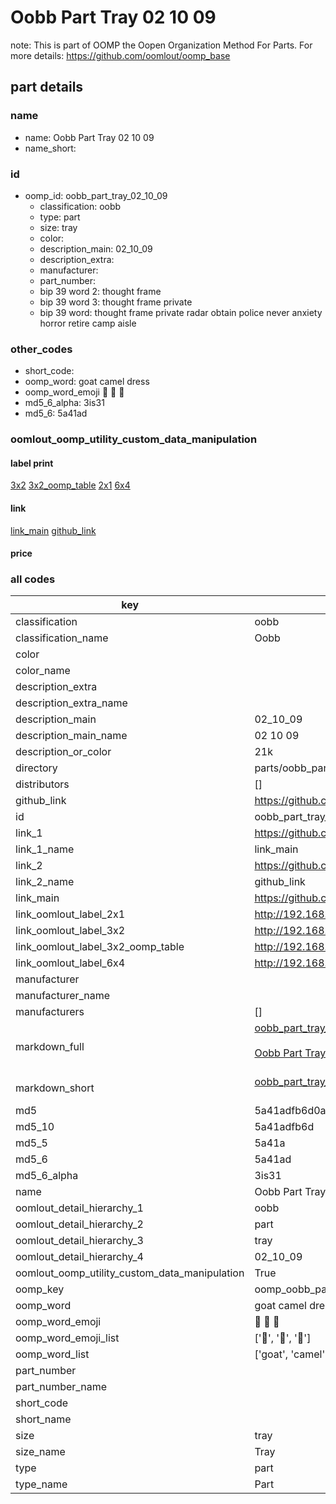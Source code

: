 # Oobb Part Tray 02 10 09  

note: This is part of OOMP the Oopen Organization Method For Parts. For more details: https://github.com/oomlout/oomp_base

##  part details





### name
* name: Oobb Part Tray 02 10 09
* name_short: 
### id
* oomp_id: oobb_part_tray_02_10_09
  * classification: oobb
  * type: part
  * size: tray
  * color: 
  * description_main: 02_10_09
  * description_extra: 
  * manufacturer: 
  * part_number: 
  * bip 39 word 2: thought frame
  * bip 39 word 3: thought frame private
  * bip 39 word: thought frame private radar obtain police never anxiety horror retire camp aisle

### other_codes
* short_code: 
* oomp_word: goat camel dress
* oomp_word_emoji :goat: :camel: :dress:
* md5_6_alpha: 3is31
* md5_6: 5a41ad






### oomlout_oomp_utility_custom_data_manipulation
#### label print
[3x2](http://192.168.1.245:1112/?label=oomp%203is31)
[3x2_oomp_table](http://192.168.1.107:1112/?label=oomp%203is31)
[2x1](http://192.168.1.242:1112/?label=oomp%203is31)
[6x4](http://192.168.1.55:1112/?label=oomp%203is31)    

#### link

[link_main](https://github.com/oomlout/oomlout_oomp_current_version_messy/tree/main/parts/oobb_part_tray_02_10_09) [github_link](https://github.com/oomlout/oomlout_oomp_part_src/tree/main/parts/oobb_part_tray_02_10_09)                             

#### price







### all codes 
| key | value |  
| --- | --- |  
| classification | oobb |  
| classification_name | Oobb |  
| color |  |  
| color_name |  |  
| description_extra |  |  
| description_extra_name |  |  
| description_main | 02_10_09 |  
| description_main_name | 02 10 09 |  
| description_or_color | 21k |  
| directory | parts/oobb_part_tray_02_10_09 |  
| distributors | [] |  
| github_link | https://github.com/oomlout/oomlout_oomp_part_src/tree/main/parts/oobb_part_tray_02_10_09 |  
| id | oobb_part_tray_02_10_09 |  
| link_1 | https://github.com/oomlout/oomlout_oomp_current_version_messy/tree/main/parts/oobb_part_tray_02_10_09 |  
| link_1_name | link_main |  
| link_2 | https://github.com/oomlout/oomlout_oomp_part_src/tree/main/parts/oobb_part_tray_02_10_09 |  
| link_2_name | github_link |  
| link_main | https://github.com/oomlout/oomlout_oomp_current_version_messy/tree/main/parts/oobb_part_tray_02_10_09 |  
| link_oomlout_label_2x1 | http://192.168.1.242:1112/?label=oomp%203is31 |  
| link_oomlout_label_3x2 | http://192.168.1.245:1112/?label=oomp%203is31 |  
| link_oomlout_label_3x2_oomp_table | http://192.168.1.107:1112/?label=oomp%203is31 |  
| link_oomlout_label_6x4 | http://192.168.1.55:1112/?label=oomp%203is31 |  
| manufacturer |  |  
| manufacturer_name |  |  
| manufacturers | [] |  
| markdown_full | [oobb_part_tray_02_10_09](https://github.com/oomlout/oomlout_oomp_current_version_messy/tree/main/parts/oobb_part_tray_02_10_09)<br>[](https://github.com/oomlout/oomlout_oomp_current_version_messy/tree/main/parts/oobb_part_tray_02_10_09)<br>[Oobb Part Tray 02 10 09](https://github.com/oomlout/oomlout_oomp_current_version_messy/tree/main/parts/oobb_part_tray_02_10_09)<br><br> |  
| markdown_short | [oobb_part_tray_02_10_09](https://github.com/oomlout/oomlout_oomp_current_version_messy/tree/main/parts/oobb_part_tray_02_10_09)<br><br> |  
| md5 | 5a41adfb6d0a12a29ecc4b0b56572707 |  
| md5_10 | 5a41adfb6d |  
| md5_5 | 5a41a |  
| md5_6 | 5a41ad |  
| md5_6_alpha | 3is31 |  
| name | Oobb Part Tray 02 10 09 |  
| oomlout_detail_hierarchy_1 | oobb |  
| oomlout_detail_hierarchy_2 | part |  
| oomlout_detail_hierarchy_3 | tray |  
| oomlout_detail_hierarchy_4 | 02_10_09 |  
| oomlout_oomp_utility_custom_data_manipulation | True |  
| oomp_key | oomp_oobb_part_tray_02_10_09 |  
| oomp_word | goat camel dress |  
| oomp_word_emoji | :goat: :camel: :dress: |  
| oomp_word_emoji_list | [':goat:', ':camel:', ':dress:'] |  
| oomp_word_list | ['goat', 'camel', 'dress'] |  
| part_number |  |  
| part_number_name |  |  
| short_code |  |  
| short_name |  |  
| size | tray |  
| size_name | Tray |  
| type | part |  
| type_name | Part |  
